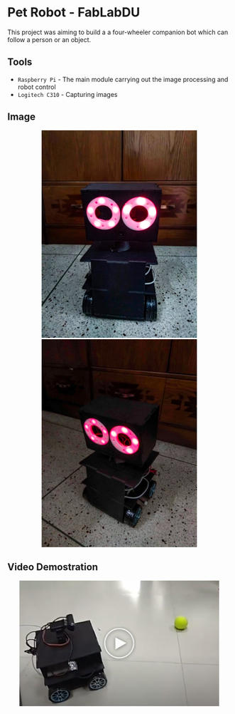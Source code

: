 # Pet Robot - FabLabDU

This project was aiming to build a a four-wheeler companion bot which can follow a person or an object.

## Tools

- `Raspberry Pi` - The main module carrying out the image processing and robot control
- `Logitech C310` - Capturing images

## Image

<p align="center">
<img src="Petrobot_1.jpg" width="350">
<img src="Petrobot_2.jpg" width="350">
</p>


## Video Demostration

<p align="center">
  <a href="https://youtu.be/cpfAgBdUDX8">
    <img src="thumbnail.png" width="450"/>
  </a>
</p>

